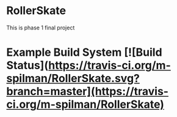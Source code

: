 # RollerSkate
This is phase 1 final project

# Example Build System [![Build Status](https://travis-ci.org/m-spilman/RollerSkate.svg?branch=master](https://travis-ci.org/m-spilman/RollerSkate)
